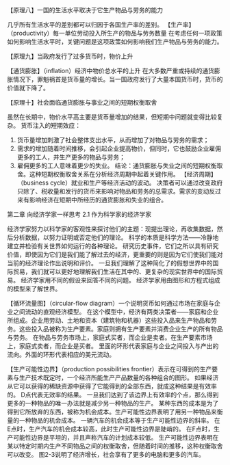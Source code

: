 【原理八】一国的生活水平取决于它生产物品与劳务的能力

几乎所有生活水平的差别都可以归因于各国生产率的差别。
【生产率】（productivity）每一单位劳动投入所生产的物品与劳务数量
在考虑任何一项政策如何影响生活水平时，关键问题是这项政策如何影响我们生产物品与劳务的能力。

【原理九】当政府发行了过多货币时，物价上升

【通货膨胀】（inflation）经济中物价总水平的上升
在大多数严重或持续的通货膨胀情况下，罪魁祸首是货币量的增长。当一国政府发行了大量本国货币时，货币的价值就下降了。

【原理十】社会面临通货膨胀与事业之间的短期权衡取舍

虽然在长期中，物价水平高主要是货币量增加的结果，但短期中问题就变得比较复杂。
货币注入的短期效应：
1. 货币量增加刺激了社会整体支出水平，从而增加了对物品与劳务的需求；
2. 需求的增加随着时间推移，会引起企业提高物价，但同时，它也鼓励企业雇佣更多的工人，并生产更多的物品与劳务；
3. 雇佣更多的工人意味着更少的失业。
结论：通货膨胀与失业之间的短期权衡取舍。这种短期权衡取舍关系在分析经济周期中起着关键作用。
【经济周期】（business cycle）就业和生产等经济活动的波动。
决策者可以通过改变政府只除了、税收量和发行的货币来影响对物品和劳务的总需求。需求的变动反过来有影响经济在短期中所经历的通货膨胀和失业的组合。

第二章    向经济学家一样思考
2.1 作为科学家的经济学家

经济学家努力以科学家的客观性来探讨他们的主题：现提出理论，再收集数据，然后分析数据，以努力证明或否定他们的理论。
科学的本质是科学方法——冷静地建立并检验有关世界如何运行的各种理论。
研究历史事件，它们之所以具有研究价值，即使因为它们是我们能了解过去的经济，更重要的则是因为它们使我们能对当前的经济理论作出说明和评价。
一旦我们理解了这种简化了的假想世界中的国际贸易，我们就可以更好地理解我们生活在其中的、更复杂的现实世界中的国际贸易。
经济学家用不同的假设来回答不同的问题。
经济学家用由图形和方程式组成的模型来了解世界。

【循环流量图】（circular-flow diagram）一个说明货币如何通过市场在家庭与企业之间流动的直观经济模型。
在这个模型中，经济有两类决策者——家庭和企业所组成。企业用劳动、土地和资本（建筑物和机器）这些投入品来生产物品和劳务。这些投入品被称为生产要素。家庭则拥有生产要素并消费企业生产的所有物品与劳务。
在物品与劳务市场上，家庭式买者，而企业是卖者。在生产要素市场上，家庭式卖者，而企业是买者。
里面的环形代表家庭与企业之间投入与产出的流向。外面的环形代表相应的美元流动。

【生产可能性边界】（production possibilities frontier）表示在可得到的生产要素与生产技术既定时，一个经济所能生产产品数量的各种组合的图形。
如果经济从它可以获得的稀缺资源中获得了它能得到的全部东西，就成这种结果是有效率的。
D点代表无效率的结果。
一旦我们达到了该边界上有效率的个点，那么得到更多的一种物品的唯一办法就是减少另一种物品的生产。
某种东西的成本是为了得到它所放弃的东西，被称为机会成本。生产可能性边界表明了用另一种物品来衡量的一种物品的机会成本。
一辆汽车的机会成本等于生产可能性边界的斜率。
在E点时，生产汽车的机会成本较高，此时生产可能性边界是陡峭的。
在F点时，生产可能性边界是平坦的，并且声称汽车的计划成本较低。
生产可能性边界表明在某以特定时期内生产不同物品之间的权衡取舍，但随着时间的推移，这种权衡取舍可以改变。
图2-3说明了经济增长，社会享有了更多的电脑和更多的汽车。
